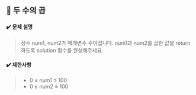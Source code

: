 ## :blue_book: 두 수의 곱

#### :heavy_check_mark: 문제 설명 
> 정수 num1, num2가 매개변수 주어집니다. num1과 num2를 곱한 값을 return 하도록 solution 함수를 완성해주세요.

#### :heavy_check_mark: 제한사항
> * 0 ≤ num1 ≤ 100
> * 0 ≤ num2 ≤ 100
